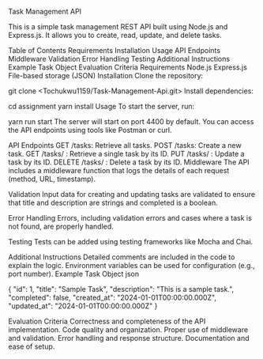 Task Management API

This is a simple task management REST API built using Node.js and Express.js. It allows you to create, read, update, and delete tasks.

Table of Contents
Requirements
Installation
Usage
API Endpoints
Middleware
Validation
Error Handling
Testing
Additional Instructions
Example Task Object
Evaluation Criteria
Requirements
Node.js
Express.js
File-based storage (JSON)
Installation
Clone the repository:

git clone <Tochukwu1159/Task-Management-Api.git>
Install dependencies:


cd assignment
yarn install
Usage
To start the server, run:


yarn run start
The server will start on port 4400 by default. You can access the API endpoints using tools like Postman or curl.

API Endpoints
GET /tasks: Retrieve all tasks.
POST /tasks: Create a new task.
GET /tasks/
: Retrieve a single task by its ID.
PUT /tasks/
: Update a task by its ID.
DELETE /tasks/
: Delete a task by its ID.
Middleware
The API includes a middleware function that logs the details of each request (method, URL, timestamp).

Validation
Input data for creating and updating tasks are validated to ensure that title and description are strings and completed is a boolean.

Error Handling
Errors, including validation errors and cases where a task is not found, are properly handled.

Testing
Tests can be added using testing frameworks like Mocha and Chai.

Additional Instructions
Detailed comments are included in the code to explain the logic.
Environment variables can be used for configuration (e.g., port number).
Example Task Object
json

{
  "id": 1,
  "title": "Sample Task",
  "description": "This is a sample task.",
  "completed": false,
  "created_at": "2024-01-01T00:00:00.000Z",
  "updated_at": "2024-01-01T00:00:00.000Z"
}

Evaluation Criteria
Correctness and completeness of the API implementation.
Code quality and organization.
Proper use of middleware and validation.
Error handling and response structure.
Documentation and ease of setup.
